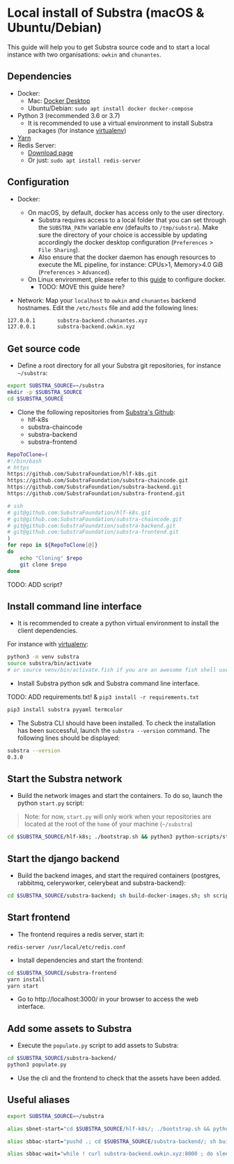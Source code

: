 # Local install of Substra (macOS & Ubuntu/Debian)

This guide will help you to get Substra source code and to start a local instance with two organisations: `owkin` and `chunantes`.

## Dependencies

- Docker: 
  - Mac: [Docker Desktop](https://www.docker.com/products/docker-desktop)
  - Ubuntu/Debian: `sudo apt install docker docker-compose`
- Python 3 (recommended 3.6 or 3.7)
  - It is recommended to use a virtual environment to install Substra packages (for instance [virtualenv](https://virtualenv.pypa.io/en/latest/))
- [Yarn](https://yarnpkg.com/getting-started/install)
- Redis Server:
  - [Download page](https://redis.io/download) 
  - Or just: `sudo apt install redis-server`

## Configuration

- Docker:
  - On macOS, by default, docker has access only to the user directory.
    - Substra requires access to a local folder that you can set through the `SUBSTRA_PATH` variable env (defaults to `/tmp/substra`). Make sure the directory of your choice is accessible by updating accordingly the docker desktop configuration (`Preferences` > `File Sharing`).
    - Also ensure that the docker daemon has enough resources to execute the ML pipeline, for instance: CPUs>1, Memory>4.0 GiB (`Preferences` > `Advanced`).
  - On Linux environment, please refer to this [guide](https://github.com/SubstraFoundation/substra-backend/blob/master/README.md) to configure docker.
    - TODO: MOVE this guide here?

- Network: 
Map your `localhost` to `owkin` and `chunantes` backend hostnames. Edit the `/etc/hosts` file and add the following lines:

```sh
127.0.0.1       substra-backend.chunantes.xyz
127.0.0.1       substra-backend.owkin.xyz
```

## Get source code

- Define a root directory for all your Substra git repositories, for instance `~/substra`:

```sh
export SUBSTRA_SOURCE=~/substra
mkdir -p $SUBSTRA_SOURCE
cd $SUBSTRA_SOURCE
```

- Clone the following repositories from [Substra's Github](https://github.com/SubstraFoundation):
  - hlf-k8s
  - substra-chaincode
  - substra-backend
  - substra-frontend

```sh
RepoToClone=(
#!/bin/bash
# https
https://github.com/SubstraFoundation/hlf-k8s.git
https://github.com/SubstraFoundation/substra-chaincode.git
https://github.com/SubstraFoundation/substra-backend.git
https://github.com/SubstraFoundation/substra-frontend.git

# ssh
# git@github.com:SubstraFoundation/hlf-k8s.git
# git@github.com:SubstraFoundation/substra-chaincode.git
# git@github.com:SubstraFoundation/substra-backend.git
# git@github.com:SubstraFoundation/substra-frontend.git
)
for repo in ${RepoToClone[@]}
do
    echo "Cloning" $repo
    git clone $repo
done
```
TODO: ADD script?

## Install command line interface

- It is recommended to create a python virtual environment to install the client dependencies.

For instance with [virtualenv](https://virtualenv.pypa.io/en/latest/):

```sh
python3 -m venv substra
source substra/bin/activate
# or source venv/bin/activate.fish if you are an awesome fish shell user :)
```

- Install Substra python sdk and Substra command line interface.

TODO: ADD requirements.txt! & `pip3 install -r requirements.txt`

```sh
pip3 install substra pyyaml termcolor
```

- The Substra CLI should have been installed. To check the installation has been successful, launch the `substra --version` command. The following lines should be displayed:

```sh
substra --version
0.3.0
```

## Start the Substra network

- Build the network images and start the containers. To do so, launch the python `start.py` script:

> Note: for now, `start.py` will only work when your repositories are located at the root of the `home` of your machine (`~/substra`)

```sh
cd $SUBSTRA_SOURCE/hlf-k8s; ./bootstrap.sh && python3 python-scripts/start.py --no-backup;
```


## Start the django backend

- Build the backend images, and start the required containers (postgres, rabbitmq, celeryworker, celerybeat and substra-backend):

```sh
cd $SUBSTRA_SOURCE/substra-backend; sh build-docker-images.sh; sh scripts/clean_media.sh; cd docker; python3 start.py -d --no-backup;
```

## Start frontend

- The frontend requires a redis server, start it:

```
redis-server /usr/local/etc/redis.conf
```

- Install dependencies and start the frontend:

```sh
cd $SUBSTRA_SOURCE/substra-frontend
yarn install
yarn start
```

- Go to http://localhost:3000/ in your browser to access the web interface.

## Add some assets to Substra

- Execute the `populate.py` script to add assets to Substra:

```sh
cd $SUBSTRA_SOURCE/substra-backend/
python3 populate.py
```

- Use the cli and the frontend to check that the assets have been added.

## Useful aliases

```sh
export SUBSTRA_SOURCE=~/substra

alias sbnet-start="cd $SUBSTRA_SOURCE/hlf-k8s/; ./bootstrap.sh && python3 python-scripts/start.py --no-backup; docker rm -f run setup; cd -"

alias sbbac-start="pushd .; cd $SUBSTRA_SOURCE/substra-backend/; sh build-docker-images.sh; sh scripts/clean_media.sh; cd docker; python3 start.py -d --no-backup; popd"

alias sbbac-wait="while ! curl substra-backend.owkin.xyz:8000 ; do sleep 2 ; done"
```

